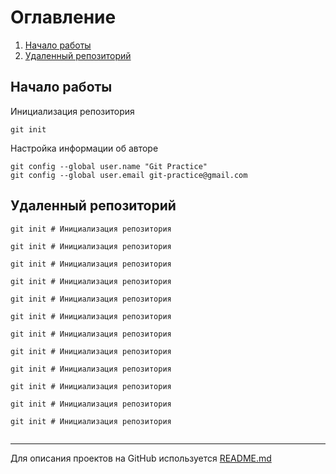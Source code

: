 # Оглавление

1. [Начало работы](#Начало-работы)
1. [Удаленный репозиторий](#Удаленный-репозиторий)

## Начало работы

Инициализация репозитория
```
git init
```

Настройка информации об авторе

```
git config --global user.name "Git Practice"
git config --global user.email git-practice@gmail.com
```

## Удаленный репозиторий
```
git init # Инициализация репозитория

git init # Инициализация репозитория

git init # Инициализация репозитория

git init # Инициализация репозитория

git init # Инициализация репозитория

git init # Инициализация репозитория

git init # Инициализация репозитория

git init # Инициализация репозитория

git init # Инициализация репозитория

git init # Инициализация репозитория

git init # Инициализация репозитория

git init # Инициализация репозитория


```
____
Для описания проектов на GitHub используется [README.md](https://github.com/GnuriaN/format-README)